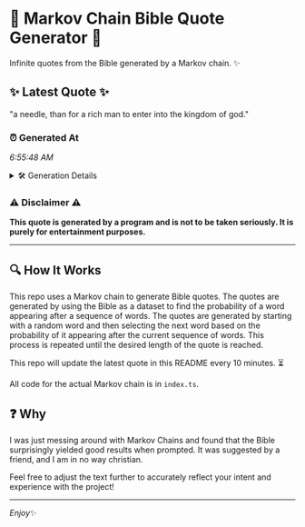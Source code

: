 # 📖 Markov Chain Bible Quote Generator 📖

Infinite quotes from the Bible generated by a Markov chain. ✨

## ✨ Latest Quote ✨
"a needle, than for a rich man to enter into the kingdom of god."

### ⏰ Generated At
*6:55:48 AM*

<details>
    <summary>🛠️ Generation Details</summary>
    <p>
        <strong>🌱 Seed:</strong> a<br>
        <strong>🔄 Iterations:</strong> 13<br>
        <strong>📜 Context History:</strong><br>[ a ]: needle,<br>[ a, needle, ]: than<br>[ a, needle,, than ]: for<br>[ a, needle,, than, for ]: a<br>[ a, needle,, than, for, a ]: rich<br>[ a, needle,, than, for, a, rich ]: man<br>[ needle,, than, for, a, rich, man ]: to<br>[ than, for, a, rich, man, to ]: enter<br>[ for, a, rich, man, to, enter ]: into<br>[ a, rich, man, to, enter, into ]: the<br>[ rich, man, to, enter, into, the ]: kingdom<br>[ man, to, enter, into, the, kingdom ]: of<br>[ to, enter, into, the, kingdom, of ]: god.<br>
    </p>
</details>

### ⚠️ Disclaimer ⚠️
**This quote is generated by a program and is not to be taken seriously. It is purely for entertainment purposes.**

---

## 🔍 How It Works

This repo uses a Markov chain to generate Bible quotes. The quotes are generated by using the Bible as a dataset to find the probability of a word appearing after a sequence of words. The quotes are generated by starting with a random word and then selecting the next word based on the probability of it appearing after the current sequence of words. This process is repeated until the desired length of the quote is reached.

This repo will update the latest quote in this README every 10 minutes. ⏳

All code for the actual Markov chain is in `index.ts`.

## ❓ Why

I was just messing around with Markov Chains and found that the Bible surprisingly yielded good results when prompted. 
It was suggested by a friend, and I am in no way christian.

Feel free to adjust the text further to accurately reflect your intent and experience with the project!

---

*Enjoy*✨
